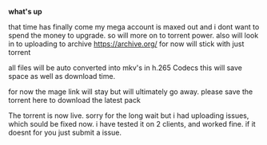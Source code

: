 **what's up** <br />

that time has finally come my mega account is maxed out and i dont want to spend the money to upgrade. so will more on to torrent power.
also will look in to uploading to archive https://archive.org/
for now will stick with just torrent

all files will be auto converted into mkv's in h.265 Codecs this will save space as well as download time.

for now the mage link will stay but will ultimately go away.
please save the torrent here to download the latest pack

The torrent is now live. sorry for the long wait but i had uploading issues, which sould be fixed now. i have tested it on 2 clients, and worked fine. if it doesnt for you just submit a issue. 

